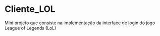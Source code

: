 # Cliente_LOL
Mini projeto que consiste na implementação da interface de login do jogo League of Legends (LoL)
